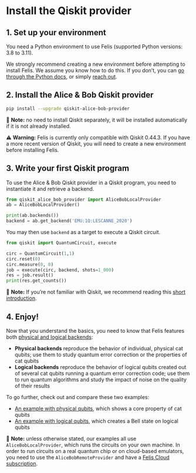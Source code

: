 # Install the Qiskit provider

## 1. Set up your environment

You need a Python environment to use Felis (supported Python versions: 3.8 to 3.11).

We strongly recommend creating a new environment before attempting to install Felis. We assume you know how to do this. If you don’t, you can [go through the Python docs](https://www.python.org/about/gettingstarted/), or simply [reach out](../contact_us.md).

## 2. Install the Alice & Bob Qiskit provider

```bash
pip install --upgrade qiskit-alice-bob-provider
```

📝 **Note:** no need to install Qiskit separately, it will be installed automatically if it is not already installed.

⚠️ **Warning:** Felis is currently only compatible with Qiskit 0.44.3. If you have a more recent version of Qiskit, you will need to create a new environment before installing Felis.


## 3. Write your first Qiskit program

To use the Alice & Bob Qiskit provider in a Qiskit program, you need to instantiate it and retrieve a backend.

```python
from qiskit_alice_bob_provider import AliceBobLocalProvider
ab = AliceBobLocalProvider()

print(ab.backends())
backend = ab.get_backend('EMU:1Q:LESCANNE_2020')
```

You may then use `backend` as a target to execute a Qiskit circuit.

```python
from qiskit import QuantumCircuit, execute

circ = QuantumCircuit(1,1)
circ.reset(0)
circ.measure(0, 0)
job = execute(circ, backend, shots=1_000)
res = job.result()
print(res.get_counts())
```

📝 **Note:** If you’re not familiar with Qiskit, we recommend reading this [short introduction](https://docs.quantum.ibm.com/start/hello-world).

## 4. Enjoy!

Now that you understand the basics, you need to know that Felis features both [physical and logical backends](../backends/logical_physical.md):

- **Physical backends** reproduce the behavior of individual, physical cat qubits; use them to study quantum error correction or the properties of cat qubits
- **Logical backends** reproduce the behavior of logical qubits created out of several cat qubits running a quantum error correction code; use them to run quantum algorithms and study the impact of noise on the quality of their results

To go further, check out and compare these two examples:

- [An example with physical qubits](physical_example.md), which shows a core property of cat qubits
- [An example with logical qubits](logical_example.md), which creates a Bell state on logical qubits

📝 **Note:** unless otherwise stated, our examples all use `AliceBobLocalProvider`, which runs the circuits on your own machine. In order to run circuits on a real quantum chip or on cloud-based emulators, you need to use the `AliceBobRemoteProvider` and have a [Felis Cloud subscription](../felis_cloud/connect_to_felis_cloud.md).